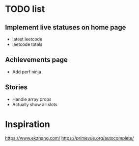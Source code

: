 # TODO list

## Implement live statuses on home page
- latest leetcode
- leetcode totals


## Achievements page
- Add perf ninja

## Stories
- Handle array props
- Actually show all slots


# Inspiration

https://www.ekzhang.com/
https://primevue.org/autocomplete/
